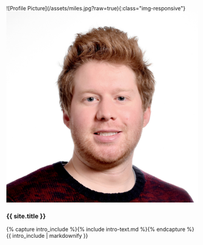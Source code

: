 <div class="well">
    <div class="row">
        <div class="col-md-4">
            ![Profile Picture](/assets/miles.jpg?raw=true){:class="img-responsive"}
            <img class="img-responsive" src="/assets/miles.jpg" alt="Profile Picture">
        </div>
        <div class="col-md-8">
            <h3>
                {{ site.title }}
            </h3>
            <p>
                {% capture intro_include %}{% include intro-text.md %}{% endcapture %}
                {{ intro_include | markdownify }}
            </p>
        </div>
    </div>
</div>
